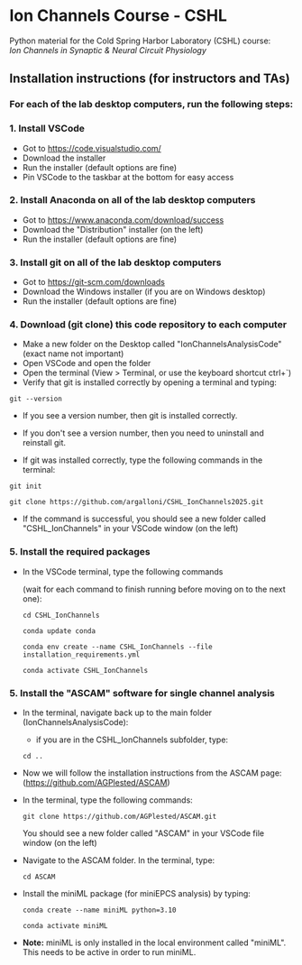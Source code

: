 # Ion Channels Course - CSHL
Python material for the Cold Spring Harbor Laboratory (CSHL) course:  
*Ion Channels in Synaptic & Neural Circuit Physiology*

## Installation instructions (for instructors and TAs)
### For each of the lab desktop computers, run the following steps:
### 1. Install VSCode 
- Got to https://code.visualstudio.com/
- Download the installer
- Run the installer (default options are fine)
- Pin VSCode to the taskbar at the bottom for easy access

### 2. Install Anaconda on all of the lab desktop computers
 - Got to https://www.anaconda.com/download/success
 - Download the "Distribution" installer (on the left)
 - Run the installer (default options are fine)

 ### 3. Install git on all of the lab desktop computers
 - Got to https://git-scm.com/downloads
 - Download the Windows installer (if you are on Windows desktop)
 - Run the installer (default options are fine) 

### 4. Download (git clone) this code repository to each computer
- Make a new folder on the Desktop called "IonChannelsAnalysisCode" (exact name not important)
- Open VSCode and open the folder
- Open the terminal (View > Terminal, or use the keyboard shortcut ctrl+`) 
- Verify that git is installed correctly by opening a terminal and typing:
```
git --version
```
- If you see a version number, then git is installed correctly.
- If you don't see a version number, then you need to uninstall and reinstall git.

- If git was installed correctly, type the following commands in the terminal:
```
git init
```
```
git clone https://github.com/argalloni/CSHL_IonChannels2025.git
```
- If the command is successful, you should see a new folder called "CSHL_IonChannels" in your VSCode window (on the left)

### 5. Install the required packages
- In the VSCode terminal, type the following commands 

    (wait for each command to finish running before moving on to the next one):
    ```
    cd CSHL_IonChannels
    ```
    ```
    conda update conda
    ```
    ```
    conda env create --name CSHL_IonChannels --file installation_requirements.yml
    ```
    ```
    conda activate CSHL_IonChannels
    ```

### 5. Install the "ASCAM" software for single channel analysis
- In the terminal, navigate back up to the main folder (IonChannelsAnalysisCode):
    - if you are in the CSHL_IonChannels subfolder, type:
    ```
    cd ..
    ```
- Now we will follow the installation instructions from the ASCAM page: (https://github.com/AGPlested/ASCAM) 

- In the terminal, type the following commands:
    ```
    git clone https://github.com/AGPlested/ASCAM.git
    ```
    You should see a new folder called "ASCAM" in your VSCode file window (on the left)
- Navigate to the ASCAM folder. In the terminal, type:
    ```
    cd ASCAM
    ```
- Install the miniML package (for miniEPCS analysis) by typing:
    ```
    conda create --name miniML python=3.10
    ```
    ```
    conda activate miniML
    ```


- **Note:** miniML is only installed in the local environment called "miniML". This needs to be active in order to run miniML.